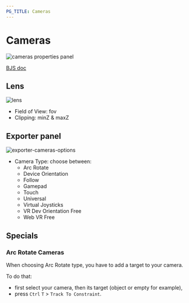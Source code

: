```yaml
---
PG_TITLE: Cameras
---
```


# Cameras

![cameras properties panel](img/exporters/blender/cameras/cameras-properties-panel.png)

[BJS doc](http://doc.babylonjs.com/classes/2.5/camera)

## Lens

![lens](img/exporters/blender/cameras/lens.png)

* Field of View: fov 
* Clipping: minZ & maxZ 

## Exporter panel

![exporter-cameras-options](img/exporters/blender/cameras/exporter-cameras-options.png)

-   Camera Type: choose between:
    -   Arc Rotate
    -   Device Orientation
    -   Follow
    -   Gamepad
    -   Touch
    -   Universal
    -   Virtual Joysticks
    -   VR Dev Orientation Free
    -   Web VR Free

## Specials

### Arc Rotate Cameras

When choosing Arc Rotate type, you have to add a target to your camera. 

To do that:

* first select your camera, then its target (object or empty for example),
* press `Ctrl` `T` > `Track To Constraint`.